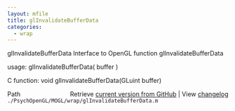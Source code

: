 ```yaml
---
layout: mfile
title: glInvalidateBufferData
categories:
  - wrap
---
```


glInvalidateBufferData  Interface to OpenGL function glInvalidateBufferData

usage:  glInvalidateBufferData\( buffer \)

C function:  void glInvalidateBufferData\(GLuint buffer\)


<div class="code_header" style="text-align:right;">
  <span style="float:left;">Path&nbsp;&nbsp;</span> <span class="counter">Retrieve <a href=
  "https://raw.github.com/Psychtoolbox-3/Psychtoolbox-3/beta/./PsychOpenGL/MOGL/wrap/glInvalidateBufferData.m">current version from GitHub</a> | View <a href=
  "https://github.com/Psychtoolbox-3/Psychtoolbox-3/commits/beta/./PsychOpenGL/MOGL/wrap/glInvalidateBufferData.m">changelog</a></span>
</div>
<div class="code">
  <code>./PsychOpenGL/MOGL/wrap/glInvalidateBufferData.m</code>
</div>
